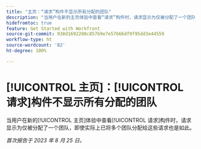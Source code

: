 ```yaml
---
title: "主页：“请求”构件不显示所有分配的团队"
description: "当用户在新的主页体验中查看“请求”构件时，请求显示为仅被分配了一个团队，即使实际上已将多个团队分配给这些请求也是如此。"
hidefromtoc: true
feature: Get Started with Workfront
source-git-commit: 938d1692208c857b9e7e57666df9f95dd3e44559
workflow-type: ht
source-wordcount: '82'
ht-degree: 100%

---
```



# [!UICONTROL 主页]：[!UICONTROL 请求]构件不显示所有分配的团队

当用户在新的[!UICONTROL 主页]体验中查看[!UICONTROL 请求]构件时，请求显示为仅被分配了一个团队，即使实际上已将多个团队分配给这些请求也是如此。

_首次报告于 2023 年 8 月 25 日。_

